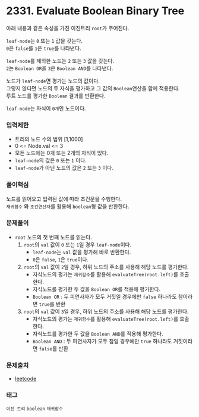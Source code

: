 # 2331. Evaluate Boolean Binary Tree
아래 내용과 같은 속성을 가진 이진트리 `root`가 주어진다. 

`leaf-node`는 `0` 또는 `1` 값을 갖는다.  
`0`은 `false`를 `1`은 `true`를 나타낸다.  

`leaf-node`를 제외한 노드는 `2` 또는 `3` 값을 갖는다.  
`2`는 `Boolean OR`을 `3`은 `Boolean AND`를 나타낸다.

노드가 `leaf-node`면 평가는 노드의 값이다.  
그렇지 않다면 노드의 두 자식을 평가하고 그 값의 `Boolean`연산을 함께 적용한다.  
루트 노드를 평가한 `Boolean` 결과를 반환한다.

`leaf-node`는 자식이 `0개`인 노드이다.
### 입력제한
- 트리의 노드 수의 범위 [1,1000]
- 0 <= Node.val <= 3
- 모든 노드에는 0개 또는 2개의 자식이 있다.
- `leaf-node`의 값은 `0` 또는 `1` 이다.
- `leaf-node`가 아닌 노드의 값은 `2` 또는 `3` 이다.
### 풀이핵심
노드를 읽어오고 입력된 값에 따라 조건문을 수행한다.  
`재귀함수` 와 `조건연산자`를 활용해 `boolean`형 값을 반환한다. 
### 문제풀이
- `root` 노드의 첫 번째 노드를 읽는다.
  1. `root`의 `val` 값이 `0` 또는 `1`일 경우 `leaf-node`이다.
     - `leaf-node`는 `val` 값을 평가해 바로 반환한다.
     - `0`은 `false`, `1`은 `true`이다.
  2. `root`의 `val` 값이 `2`일 경우, 하위 노드의 주소를 사용해 해당 노드를 평가한다.
     - 자식노드의 평가는 `재귀함수`를 활용해 `evaluateTree(root.left)`를 호출한다.
     - 자식노드를 평가한 두 값을 `Boolean OR`를 적용해 평가한다.
     - `Boolean OR` : 두 피연사자가 모두 거짓일 경우에만 `false` 하나라도 참이라면 `true`를 반환
  3. `root`의 `val` 값이 `3`일 경우, 하위 노드의 주소를 사용해 해당 노드를 평가한다.
     - 자식노드의 평가는 `재귀함수`를 활용해 `evaluateTree(root.left)`를 호출한다.
     - 자식노드를 평가한 두 값을 `Boolean AND`를 적용해 평가한다.
     - `Boolean AND` : 두 피연사자가 모두 참일 경우에만 `true` 하나라도 거짓이라면 `false`를 반환
### 문제출처
- [leetcode](https://leetcode.com/problems/evaluate-boolean-binary-tree/)
### 태그
`이진 트리` `boolean` `재귀함수`